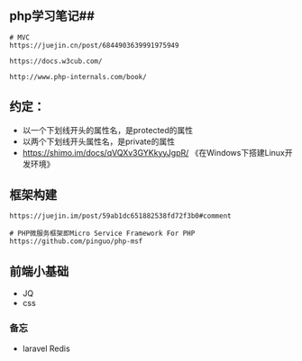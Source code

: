 ## php学习笔记##
	
	# MVC
	https://juejin.cn/post/6844903639991975949
	
	https://docs.w3cub.com/

	http://www.php-internals.com/book/ 

## 约定：

- 以一个下划线开头的属性名，是protected的属性
- 以两个下划线开头属性名，是private的属性
- https://shimo.im/docs/qVQXv3GYKkyyJgpR/ 《在Windows下搭建Linux开发环境》

## 框架构建

	https://juejin.im/post/59ab1dc651882538fd72f3b0#comment

	# PHP微服务框架即Micro Service Framework For PHP
	https://github.com/pinguo/php-msf

## 前端小基础

- JQ
- css
### 备忘 ###

- laravel Redis

